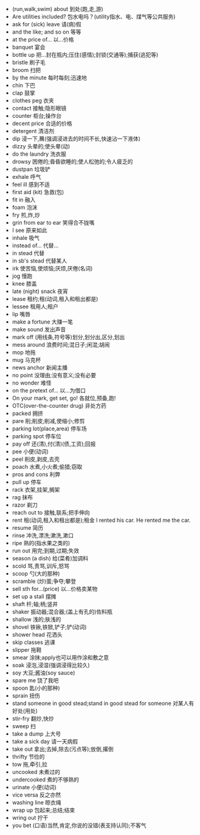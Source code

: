 * (run,walk,swim) about 到处(跑,走,游)
* Are utilities included? 包水电吗？(utility指水、电、煤气等公共服务)
* ask for (sick) leave 请(病)假
* and the like; and so on 等等
* at the price of... 以...价格
* banquet 宴会
* bottle up 把...封在瓶内;压住(感情);封锁(交通等);捕获(逃犯等)
* bristle 刷子毛
* broom 扫把
* by the minute 每时每刻;迅速地
* chin 下巴
* clap 鼓掌
* clothes peg 衣夹
* contact 接触;隐形眼镜
* counter 柜台;操作台
* decent price 合适的价格
* detergent 清洁剂
* dip 浸一下,蘸(强调浸进去的时间不长,快速沾一下液体)
* dizzy 头晕的;使头晕(动)
* do the laundry 洗衣服
* drowsy 困倦的;昏昏欲睡的;使人松弛的;令人疲乏的
* dustpan 垃圾铲
* exhale 呼气
* feel ill 感到不适
* first aid (kit) 急救(包)
* fit in 融入
* foam 泡沫
* fry 煎,炸,炒
* grin from ear to ear 笑得合不拢嘴
* I see 原来如此
* inhale 吸气
* instead of... 代替...
* in stead 代替
* in sb's stead 代替某人
* irk 使苦恼,使烦恼;厌烦,厌倦(名词)
* jog 慢跑
* knee 膝盖
* late (night) snack 夜宵
* lease 租约;租(动词,租入和租出都是)
* lessee 租用人;租户
* lip 嘴唇
* make a fortune 大赚一笔
* make sound 发出声音
* mark off (用线条,符号等)划分,划分出,区分,划出
* mess around 浪费时间;混日子;闲混;胡闹
* mop 地拖
* mug 马克杯
* news anchor 新闻主播
* no point 没理由;没有意义;没有必要
* no wonder 难怪
* on the pretext of... 以...为借口
* On your mark, get set, go! 各就位,预备,跑!
* OTC(over-the-counter drug) 非处方药
* packed 拥挤
* pare 削;削皮;削减,使缩小;修剪
* parking lot(place,area) 停车场
* parking spot 停车位
* pay off 还(清),付(清)(债,工资);回报
* pee 小便(动词)
* peel 削皮,剥皮,去壳
* poach 水煮,小火煮;偷猎;窃取
* pros and cons 利弊
* pull up 停车
* rack 衣架,挂架,搁架
* rag 抹布
* razor 剃刀
* reach out to 接触,联系;把手伸向
* rent 租(动词,租入和租出都是);租金 I rented his car. He rented me the car.
* resume 简历
* rinse 冲洗,漂洗;漱洗,漱口
* ripe 熟的(指水果之类的)
* run out 用完;到期,过期;失效
* season (a dish) 给(菜肴)加调料
* scold 骂,责骂,训斥,怒骂
* scoop 勺(大的那种)
* scramble (炒)蛋;争夺;攀登
* sell sth for...(price) 以...价格卖某物
* set up a stall 摆摊
* shaft 杆;轴;柄;竖井
* shaker 振动器;混合器;(盖上有孔的)佐料瓶
* shallow 浅的;肤浅的
* shovel 铁锹,铁锨,铲子;铲(动词)
* shower head 花洒头
* skip classes 逃课
* slipper 拖鞋
* smear 涂抹;apply也可以用作涂和敷之意
* soak 浸泡,浸湿(强调浸得比较久)
* soy 大豆;酱油(soy sauce)
* spare me 饶了我吧
* spoon 匙(小的那种)
* sprain 扭伤
* stand someone in good stead;stand in good stead for someone 对某人有好处(用处)
* stir-fry 翻炒,快炒
* sweep 扫
* take a dump 上大号
* take a sick day 请一天病假
* take out 拿出;去掉,除去(污点等);放倒,撂倒
* thrifty 节俭的
* tow 拖,牵引,拉
* uncooked 未煮过的
* undercooked 煮的不够熟的
* urinate 小便(动词)
* vice versa 反之亦然
* washing line 晾衣绳
* wrap up 包起来;总结;结束
* wring out 拧干
* you bet (口语)当然,肯定,你说的没错(表支持认同);不客气